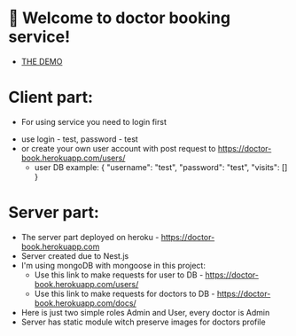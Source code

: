 # 🚀 Welcome to doctor booking service!
- [THE DEMO](https://kir8mir.github.io/book-doctor/)

# Client part:
 - For using service you need to login first
  + use login - test, password - test 
  + or create your own user account with post request to https://doctor-book.herokuapp.com/users/
    + user DB example: {
      "username": "test",
      "password": "test",
      "visits": []
    }

# Server part:
- The server part deployed on heroku - https://doctor-book.herokuapp.com
- Server created due to Nest.js
- I'm using mongoDB with mongoose in this project:
  + Use this link to make requests for user to DB - https://doctor-book.herokuapp.com/users/
  + Use this link to make requests for doctors to DB - https://doctor-book.herokuapp.com/docs/
- Here is just two simple roles Admin and User, every doctor is Admin
- Server has static module witch preserve images for doctors profile
